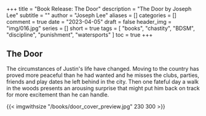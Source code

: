 +++
title = "Book Release: The Door"
description = "The Door by Joseph Lee"
subtitle = ""
author = "Joseph Lee"
aliases = []
categories = []
comment = true
date = "2023-04-05"
draft = false
header_img = "img/016.jpg"
series = []
short = true
tags = [
  "books",
  "chastity",
  "BDSM",
  "discipline",
  "punishment",
  "watersports"
]
toc = true
+++

<!--more-->

## The Door

The circumstances of Justin's life have changed. Moving to the country has proved more peaceful than he had wanted and he misses the clubs, parties, friends and play dates he left behind in the city. Then one fateful day a walk in the woods presents an arousing surprise that might put him back on track for more excitement than he can handle.

{{< imgwithsize "/books/door_cover_preview.jpg" 230 300 >}}